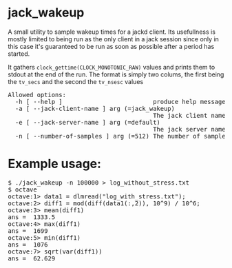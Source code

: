 # jack_wakeup
A small utility to sample wakeup times for a jackd client. Its usefullness is 
mostly limited to being run as the only client in a jack session since only 
in this case it's guaranteed to be run as soon as possible after a
period has started.

It gathers <code>clock_gettime(CLOCK_MONOTONIC_RAW)</code> values and prints 
them to stdout at the end of the run. The format is simply two colums,
the first being the <code>tv_secs</code> and the second the <code>tv_nsesc</code> 
values

<pre>
Allowed options:
  -h [ --help ]                         produce help message
  -a [ --jack-client-name ] arg (=jack_wakeup)
                                        The jack client name to use
  -e [ --jack-server-name ] arg (=default)
                                        The jack server name to use
  -n [ --number-of-samples ] arg (=512) The number of samples to gather
</pre>

# Example usage:

<pre>
$ ./jack_wakeup -n 100000 > log_without_stress.txt
$ octave
octave:1> data1 = dlmread("log_with_stress.txt");               
octave:2> diff1 = mod(diff(data1(:,2)), 10^9) / 10^6;               
octave:3> mean(diff1)                        
ans =  1333.5                                                                              
octave:4> max(diff1)                         
ans =  1699                                                                                
octave:5> min(diff1)                                                                                                                                                                  
ans =  1076                                                                                
octave:7> sqrt(var(diff1))
ans =  62.629
</pre>

